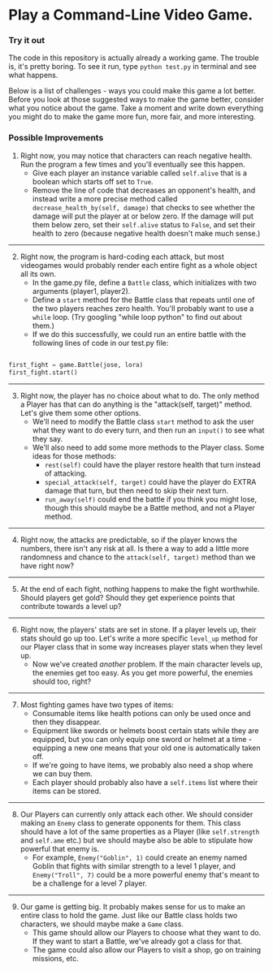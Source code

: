 # Play a Command-Line Video Game.

### Try it out

The code in this repository is actually already a working game. The trouble is, it's pretty boring. To see it run, type `python test.py` in terminal and see what happens.

Below is a list of challenges - ways you could make this game a lot better. Before you look at those suggested ways to make the game better, consider what you notice about the game. Take a moment and write down everything you might do to make the game more fun, more fair, and more interesting.

### Possible Improvements

1. Right now, you may notice that characters can reach negative health. Run the program a few times and you'll eventually see this happen.
    * Give each player an instance variable called `self.alive` that is a boolean which starts off set to `True`.
    * Remove the line of code that decreases an opponent's health, and instead write a more precise method called `decrease_health_by(self, damage)` that checks to see whether the damage will put the player at or below zero. If the damage will put them below zero, set their `self.alive` status to `False`, and set their health to zero (because negative health doesn't make much sense.)
---

2. Right now, the program is hard-coding each attack, but most videogames would probably render each entire fight as a whole object all its own.
    * In the game.py file, define a `Battle` class, which initializes with two arguments (player1, player2).
    * Define a `start` method for the Battle class that repeats until one of the two players reaches zero health. You'll probably want to use a `while` loop. (Try googling "while loop python" to find out about them.)
    * If we do this successfully, we could run an entire battle with the following lines of code in our test.py file:
  ```python

  first_fight = game.Battle(jose, lora)
  first_fight.start()
  ```
---

3. Right now, the player has no choice about what to do. The only method a Player has that can do anything is the "attack(self, target)" method. Let's give them some other options.
    * We'll need to modify the Battle class `start` method to ask the user what they want to do every turn, and then run an `input()` to see what they say.
    * We'll also need to add some more methods to the Player class. Some ideas for those methods:
      * `rest(self)` could have the player restore health that turn instead of attacking.
      * `special_attack(self, target)` could have the player do EXTRA damage that turn, but then need to skip their next turn.
      * `run_away(self)` could end the battle if you think you might lose, though this should maybe be a Battle method, and not a Player method.
---

4. Right now, the attacks are predictable, so if the player knows the numbers, there isn't any risk at all. Is there a way to add a little more randomness and chance to the `attack(self, target)` method than we have right now?
---

5. At the end of each fight, nothing happens to make the fight worthwhile. Should players get gold? Should they get experience points that contribute towards a level up?
---

6. Right now, the players' stats are set in stone. If a player levels up, their stats should go up too. Let's write a more specific `level_up` method for our Player class that in some way increases player stats when they level up.
    * Now we've created *another* problem. If the main character levels up, the enemies get too easy. As you get more powerful, the enemies should too, right?
---

7. Most fighting games have two types of items:
    * Consumable items like health potions can only be used once and then they disappear.
    * Equipment like swords or helmets boost certain stats while they are equipped, but you can only equip one sword or helmet at a time - equipping a new one means that your old one is automatically taken off.
    * If we're going to have items, we probably also need a shop where we can buy them.
    * Each player should probably also have a `self.items` list where their items can be stored.
---

8. Our Players can currently only attack each other. We should consider making an `Enemy` class to generate opponents for them. This class should have a lot of the same properties as a Player (like `self.strength` and `self.ame` etc.) but we should maybe also be able to stipulate how powerful that enemy is.
    * For example, `Enemy("Goblin", 1)` could create an enemy named Goblin that fights with similar strength to a level 1 player, and `Enemy("Troll", 7)` could be a more powerful enemy that's meant to be a challenge for a level 7 player.
---

9. Our game is getting big. It probably makes sense for us to make an entire class to hold the game. Just like our Battle class holds two characters, we should maybe make a `Game` class.
    * This game should allow our Players to choose what they want to do. If they want to start a Battle, we've already got a class for that.
    * The game could also allow our Players to visit a shop, go on training missions, etc.
